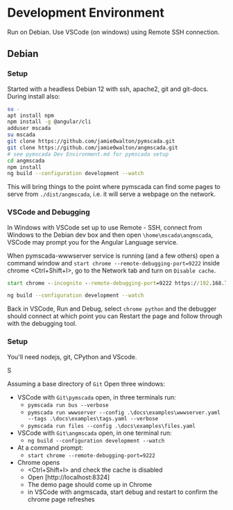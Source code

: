 # Development Environment

Run on Debian. Use VSCode (on windows) using Remote SSH connection.

## Debian
### Setup

Started with a headless Debian 12 with ssh, apache2, git and git-docs.
During install also:

```bash
su -
apt install npm
npm install -g @angular/cli
adduser mscada
su mscada
git clone https://github.com/jamie0walton/pymscada.git
git clone https://github.com/jamie0walton/angmscada.git
# see pymscada Dev Environment.md for pymscada setup
cd angmscada
npm install
ng build --configuration development --watch
```

This will bring things to the point where pymscada can find some pages to serve
from ```./dist/angmscada```, i.e. it will serve a webpage on the network.

### VSCode and Debugging

In Windows with VSCode set up to use Remote - SSH, connect from Windows to the 
Debian dev box and then open ```\home\mscada\angmscada```, VSCode may prompt
you for the Angular Language service.

When pymscada-wwwserver service is running (and a few others) open a command
window and ```start chrome --remote-debugging-port=9222``` inside chrome
<Ctrl+Shift+I>, go to the Network tab and turn on ```Disable cache```.

```bat command prompt
start chrome --incognito --remote-debugging-port=9222 https://192.168.73.43/pymscada/
```
```bash
ng build --configuration development --watch
```

Back in VSCode, Run and Debug, select ```chrome python``` and the debugger
should connect at which point you can Restart the page and follow through
with the debugging tool.

### Setup

You'll need nodejs, git, CPython and VScode.

S

Assuming a base directory of ```Git``` Open three windows:
- VSCode with ```Git\pymscada``` open, in three terminals run:
  - ```pymscada run bus --verbose```
  - ```pymscada run wwwserver --config .\docs\examples\wwwserver.yaml --tags .\docs\examples\tags.yaml --verbose```
  - ```pymscada run files --config .\docs\examples\files.yaml```
- VSCode with ```Git\angmscada``` open, in one terminal run:
  - ```ng build --configuration development --watch```
- At a command prompt:
  - ```start chrome --remote-debugging-port=9222```
- Chrome opens
  - <Ctrl+Shift+I> and check the cache is disabled
  - Open [http://localhost:8324]
  - The demo page should come up in Chrome
  - in VSCode with angmscada, start debug and restart to confirm the chrome page refreshes
